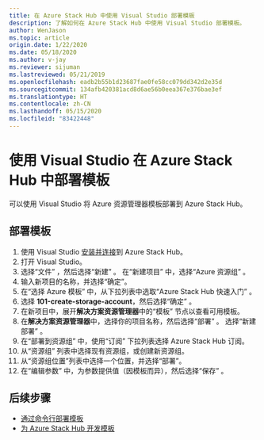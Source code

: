 ```yaml
---
title: 在 Azure Stack Hub 中使用 Visual Studio 部署模板
description: 了解如何在 Azure Stack Hub 中使用 Visual Studio 部署模板。
author: WenJason
ms.topic: article
origin.date: 1/22/2020
ms.date: 05/18/2020
ms.author: v-jay
ms.reviewer: sijuman
ms.lastreviewed: 05/21/2019
ms.openlocfilehash: eadb2b55b1d23687fae0fe58cc079dd342d2e35d
ms.sourcegitcommit: 134afb420381acd8d6ae56b0eea367e376bae3ef
ms.translationtype: HT
ms.contentlocale: zh-CN
ms.lasthandoff: 05/15/2020
ms.locfileid: "83422448"
---
```

# <a name="deploy-templates-in-azure-stack-hub-using-visual-studio"></a>使用 Visual Studio 在 Azure Stack Hub 中部署模板

可以使用 Visual Studio 将 Azure 资源管理器模板部署到 Azure Stack Hub。

## <a name="to-deploy-a-template"></a>部署模板

1. 使用 Visual Studio [安装并连接](azure-stack-install-visual-studio.md)到 Azure Stack Hub。
2. 打开 Visual Studio。
3. 选择“文件”  ，然后选择“新建”  。 在“新建项目”  中，选择“Azure 资源组”  。
4. 输入新项目的名称，并选择“确定”。  
5. 在“选择 Azure 模板”  中，从下拉列表中选取“Azure Stack Hub 快速入门”  。
6. 选择 **101-create-storage-account**，然后选择“确定”  。
7. 在新项目中，展开**解决方案资源管理器**中的“模板”  节点以查看可用模板。
8. 在**解决方案资源管理器**中，选择你的项目名称，然后选择“部署”  。 选择“新建部署”  。
9. 在“部署到资源组”  中，使用“订阅”  下拉列表选择 Azure Stack Hub 订阅。
10. 从“资源组”  列表中选择现有资源组，或创建新资源组。
11. 从“资源组位置”列表中选择一个位置，并选择“部署”。  
12. 在“编辑参数”  中，为参数提供值（因模板而异），然后选择“保存”  。

## <a name="next-steps"></a>后续步骤

* [通过命令行部署模板](azure-stack-deploy-template-command-line.md)
* [为 Azure Stack Hub 开发模板](azure-stack-develop-templates.md)
